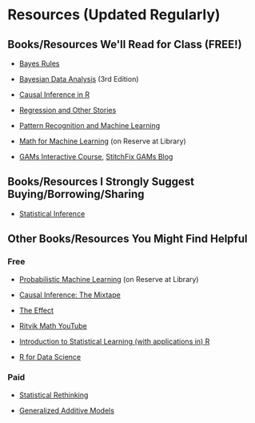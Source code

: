 # Resources (Updated Regularly)

## Books/Resources We'll Read for Class (FREE!)

-   [Bayes Rules](https://www.bayesrulesbook.com/)

-   [Bayesian Data Analysis](http://www.stat.columbia.edu/~gelman/book/) (3rd Edition)

-   [Causal Inference in R](https://www.r-causal.org/)

-   [Regression and Other Stories](https://avehtari.github.io/ROS-Examples/)

-   [Pattern Recognition and Machine Learning](https://www.microsoft.com/en-us/research/publication/pattern-recognition-machine-learning/)

-   [Math for Machine Learning](https://mml-book.github.io/) (on Reserve at Library)

-   [GAMs Interactive Course](https://noamross.github.io/gams-in-r-course/), [StitchFix GAMs Blog](https://multithreaded.stitchfix.com/blog/2015/07/30/gam/)

## Books/Resources I Strongly Suggest Buying/Borrowing/Sharing

-   [Statistical Inference](https://www.amazon.com/Statistical-Inference-Chapman-Texts-Science/dp/1032593032/)

## Other Books/Resources You Might Find Helpful

### Free

-   [Probabilistic Machine Learning](https://probml.github.io/pml-book/book2.html) (on Reserve at Library)

-   [Causal Inference: The Mixtape](https://mixtape.scunning.com/)

-   [The Effect](https://theeffectbook.net/)

-   [Ritvik Math YouTube](https://www.youtube.com/@ritvikmath/featured)

-   [Introduction to Statistical Learning (with applications in) R](https://www.statlearning.com/)

-   [R for Data Science](https://r4ds.hadley.nz/)

### Paid

-   [Statistical Rethinking](https://xcelab.net/rm/)

-   [Generalized Additive Models](https://www.amazon.com/Generalized-Additive-Models-Introduction-Statistical/dp/1498728332)
